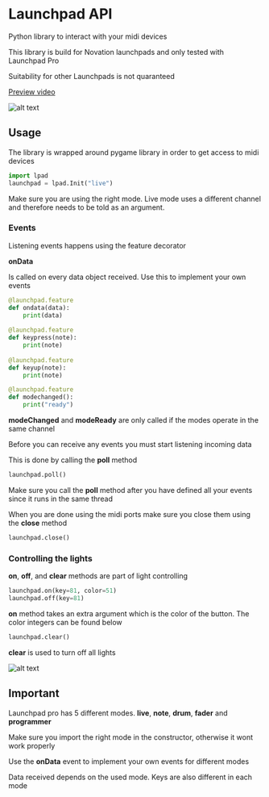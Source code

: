 # Launchpad API
<p>Python library to interact with your midi devices</p>
<p>This library is build for Novation launchpads and only tested with Launchpad Pro</p>
<p>Suitability for other Launchpads is not quaranteed</p>
<p></p>
<a href="https://player.vimeo.com/video/461906308">Preview video</a>

![alt text](https://i.gyazo.com/e9ee4912c1a7e2bdc9eec0ec243ab7f6.jpg)

<h2>Usage</h2>

<p>The library is wrapped around pygame library in order to get access to midi devices</p>

```python
import lpad
launchpad = lpad.Init("live")
```

<p>Make sure you are using the right mode. Live mode uses a different channel and therefore needs to be told as an argument.</p>

<h3>Events</h3>
<p>Listening events happens using the feature decorator</p>

<b>onData</b>
<p>Is called on every data object received. Use this to implement your own events</p>

```python
@launchpad.feature
def ondata(data):
    print(data)
    
@launchpad.feature
def keypress(note):
    print(note)
    
@launchpad.feature
def keyup(note):
    print(note)

@launchpad.feature
def modechanged():
    print("ready")
```

<b>modeChanged</b> and <b>modeReady</b> are only called if the modes operate in the same channel</p>
<p>Before you can receive any events you must start listening incoming data</p>
<p>This is done by calling the <b>poll</b> method</p>

```python
launchpad.poll()
```

<p>Make sure you call the <b>poll</b> method after you have defined all your events since it runs in the same thread</p>

<p>When you are done using the midi ports make sure you close them using the <b>close</b> method</p>

```python
launchpad.close()
```

<h3>Controlling the lights</h3>
<p><b>on</b>, <b>off</b>, and <b>clear</b> methods are part of light controlling</p>

```python
launchpad.on(key=81, color=51)
launchpad.off(key=81)
```

<p><b>on</b> method takes an extra argument which is the color of the button. The color integers can be found below</p>

```python
launchpad.clear()
```

<p><b>clear</b> is used to turn off all lights</p>

![alt text](https://lh3.googleusercontent.com/proxy/LeyiuHzIYylNTwewdXMBBs2hid4rXDo91P1jGucPC8_fVXJSwrpbe_QIX5_pKUPNtZT-9NB2QfT9blIyGbYDQNYTrWLWqqSlT5UDmVN6rLWG_w287UjlyMY-gJbjYl_KFGB1nHY-)

<h2>Important</h2>
<p>Launchpad pro has 5 different modes. <b>live</b>, <b>note</b>, <b>drum</b>, <b>fader</b> and <b>programmer</b></p>
<p>Make sure you import the right mode in the constructor, otherwise it wont work properly</p>
<p>Use the <b>onData</b> event to implement your own events for different modes</p>
<p>Data received depends on the used mode. Keys are also different in each mode</p>
